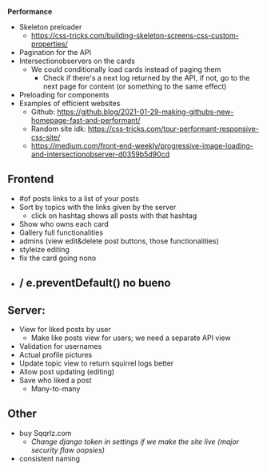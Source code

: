 **Performance**

-   Skeleton preloader
    -   https://css-tricks.com/building-skeleton-screens-css-custom-properties/
-   Pagination for the API
-   Intersectionobservers on the cards
    -   We could conditionally load cards instead of paging them
        -   Check if there's a next log returned by the API, if not, go to the next page for content (or something to the same effect)
-   Preloading for components
-   Examples of efficient websites
    -   Github: https://github.blog/2021-01-29-making-githubs-new-homepage-fast-and-performant/
    -   Random site idk: https://css-tricks.com/tour-performant-responsive-css-site/
    -   https://medium.com/front-end-weekly/progressive-image-loading-and-intersectionobserver-d0359b5d90cd

## **Frontend**

-   #of posts links to a list of your posts
-   Sort by topics with the links given by the server
    -   click on hashtag shows all posts with that hashtag
-   Show who owns each card
-   Gallery full functionalities
-   admins (view edit&delete post buttons, those functionalities)
-   styleize editing
-   fix the card going nono
-   ## / e.preventDefault() no bueno

## **Server:**

-   View for liked posts by user
    - Make like posts view for users; we need a separate API view
-   Validation for usernames
-   Actual profile pictures
-   Update topic view to return squirrel logs better
-   Allow post updating (editing)
-   Save who liked a post
    - Many-to-many 

## **Other**

-   buy Sqqrlz.com
    -   _Change django token in settings if we make the site live (major security flaw oopsies)_
-   consistent naming
